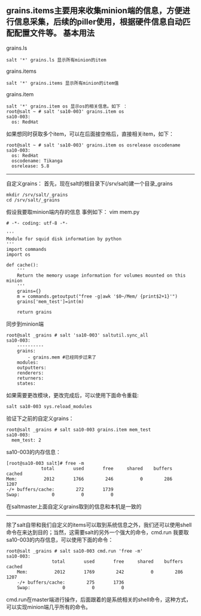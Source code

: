 grains.items主要用来收集minion端的信息，方便进行信息采集，后续的piller使用，根据硬件信息自动匹配配置文件等。
基本用法
-----
grains.ls

    salt '*' grains.ls 显示所有minion的item
    
grains.items

    salt '*' grains.items 显示所有minion的item值

grains.item

    salt '*' grains.item os 显示os的相关信息。如下 ：
    root@salt ~ # salt 'sa10-003' grains.item os
    sa10-003:
      os: RedHat
如果想同时获取多个item，可以在后面接空格后，直接相关item，如下：

    root@salt ~ # salt 'sa10-003' grains.item os osrelease oscodename
    sa10-003:
      os: RedHat
      oscodename: Tikanga
      osrelease: 5.8
      


----------


自定义grains：
首先，现在salt的根目录下(/srv/salt)建一个目录_grains

    mkdir /srv/salt/_grains
    cd /srv/salt/_grains
假设我要取minion端内存的信息 事例如下：
vim mem.py

    # -*- coding: utf-8 -*-
    
    '''
    Module for squid disk information by python
    '''
    import commands
    import os
    
    def cache():
        '''
        Return the memory usage information for volumes mounted on this minion
        '''
        grains={}
        m = commands.getoutput("free -g|awk '$0~/Mem/ {print$2+1}'")
        grains['mem_test']=int(m)
    
        return grains


同步到minion端

    root@salt _grains # salt 'sa10-003' saltutil.sync_all 
    sa10-003:
        ----------
        grains:
            - grains.mem #已经同步过来了
        modules:
        outputters:
        renderers:
        returners:
        states:
如果需要更改模块，更改完成后，可以使用下面命令重载:

    salt sa10-003 sys.reload_modules
验证下之前的自定义grains：

    root@salt _grains # salt sa10-003 grains.item mem_test
    sa10-003:
      mem_test: 2
sa10-003的内存信息：

    [root@sa10-003 salt]# free -m
                 total       used       free     shared    buffers     cached
    Mem:          2012       1766        246          0        286       1207
    -/+ buffers/cache:        272       1739
    Swap:            0          0          0
在saltmaster上面自定义grains取到的信息和本机是一致的


----------
除了salt自带和我们自定义的items可以取到系统信息之外，我们还可以使用shell命令在来达到目的；当然，这需要salt的另外一个强大的命令，cmd.run
我要取sa10-003的内存信息，可以使用下面的命令：

    root@salt _grains # salt sa10-003 cmd.run 'free -m'
    sa10-003:
                     total       used       free     shared    buffers     cached
        Mem:          2012       1769        242          0        286       1207
        -/+ buffers/cache:        275       1736
        Swap:            0          0          0

cmd.run在master端进行操作，后面跟着的是系统相关的shell命令，这种方式，可以实现minion端几乎所有的命令。

